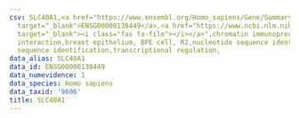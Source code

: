 ```yaml
---
csv: SLC40A1,<a href="https://www.ensembl.org/Homo_sapiens/Gene/Summary?db=core;g=ENSG00000138449"
  target="_blank">ENSG00000138449</a>,<a href="https://www.ncbi.nlm.nih.gov/pubmed/22863008"
  target="_blank"><i class="fas fa-file"></i></a>",chromatin immunoprecipitation assay,direct
  interaction,breast epithelium, BPE cell, R2,nucleotide sequence identification,nucleotide
  sequence identification,transcriptional regulation,
data_alias: SLC40A1
data_id: ENSG00000138449
data_numevidence: 1
data_species: Homo sapiens
data_taxid: '9606'
title: SLC40A1
---
```

